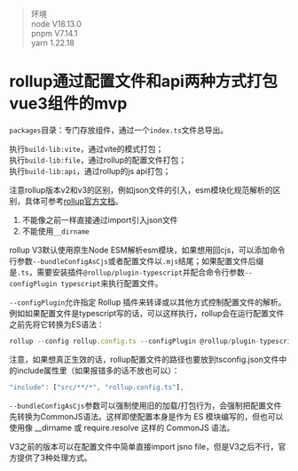 > 环境\
> node V18.13.0\
> pnpm V7.14.1\
> yarn 1.22.18

# rollup通过配置文件和api两种方式打包vue3组件的mvp

`packages`目录：专门存放组件，通过一个`index.ts`文件总导出。

执行`build-lib:vite`，通过vite的模式打包；\
执行`build-lib:file`，通过rollup的配置文件打包；\
执行`build-lib:api`，通过rollup的js api打包；


注意rollup版本v2和v3的区别，例如json文件的引入，esm模块化规范解析的区别，具体可参考[rollup官方文档](https://rollupjs.org/guide/en/#prerequisites)。
1. 不能像之前一样直接通过import引入json文件
2. 不能使用`__dirname`


rollup V3默认使用原生Node ESM解析esm模块，如果想用回cjs，可以添加命令行参数`--bundleConfigAsCjs`或者配置文件以`.mjs`结尾；如果配置文件后缀是`.ts`，需要安装插件`@rollup/plugin-typescript`并配合命令行参数`--configPlugin typescript`来执行配置文件。

`--configPlugin`允许指定 Rollup 插件来转译或以其他方式控制配置文件的解析。
例如如果配置文件是typescript写的话，可以这样执行，rollup会在运行配置文件之前先将它转换为ES语法：
```js 
rollup --config rollup.config.ts --configPlugin @rollup/plugin-typescript
```
注意，如果想真正生效的话，rollup配置文件的路径也要放到tsconfig.json文件中的include属性里（如果报错多的话不放也可以）：
```js
"include": ["src/**/*", "rollup.config.ts"],
```

`--bundleConfigAsCjs`参数可以强制使用旧的加载/打包行为，会强制把配置文件先转换为CommonJS语法。这样即使配置本身是作为 ES 模块编写的，但也可以使用像 __dirname 或 require.resolve 这样的 CommonJS 语法。



V3之前的版本可以在配置文件中简单直接import jsno file，但是V3之后不行，官方提供了3种处理方式。